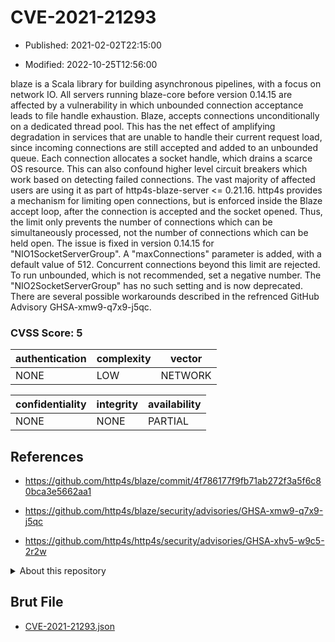 # CVE-2021-21293

- Published: 2021-02-02T22:15:00

- Modified: 2022-10-25T12:56:00

blaze is a Scala library for building asynchronous pipelines, with a focus on network IO. All servers running blaze-core before version 0.14.15 are affected by a vulnerability in which unbounded connection acceptance leads to file handle exhaustion. Blaze, accepts connections unconditionally on a dedicated thread pool. This has the net effect of amplifying degradation in services that are unable to handle their current request load, since incoming connections are still accepted and added to an unbounded queue. Each connection allocates a socket handle, which drains a scarce OS resource. This can also confound higher level circuit breakers which work based on detecting failed connections. The vast majority of affected users are using it as part of http4s-blaze-server <= 0.21.16. http4s provides a mechanism for limiting open connections, but is enforced inside the Blaze accept loop, after the connection is accepted and the socket opened. Thus, the limit only prevents the number of connections which can be simultaneously processed, not the number of connections which can be held open. The issue is fixed in version 0.14.15 for "NIO1SocketServerGroup". A "maxConnections" parameter is added, with a default value of 512. Concurrent connections beyond this limit are rejected. To run unbounded, which is not recommended, set a negative number. The "NIO2SocketServerGroup" has no such setting and is now deprecated. There are several possible workarounds described in the refrenced GitHub Advisory GHSA-xmw9-q7x9-j5qc.

### CVSS Score: **5**

| authentication | complexity | vector |
| --- | --- | --- |
| NONE | LOW | NETWORK |

| confidentiality | integrity | availability |
| --- | --- | --- |
| NONE | NONE | PARTIAL |

## References

* https://github.com/http4s/blaze/commit/4f786177f9fb71ab272f3a5f6c80bca3e5662aa1

* https://github.com/http4s/blaze/security/advisories/GHSA-xmw9-q7x9-j5qc

* https://github.com/http4s/http4s/security/advisories/GHSA-xhv5-w9c5-2r2w

<details>
<summary>About this repository</summary> 

  This repository is part of the project [Live Hack CVE](https://github.com/Live-Hack-CVE). Main website can be found [www.live-hack.org](https://www.live-hack.org) 
  
  Made by [Sn0wAlice](https://github.com/Sn0wAlice) for the people that care about security and need to have a feed of the latest CVEs. Hope you enjoy it, don't forget to star the repo and follow me on [Twitter](https://twitter.com/Sn0wAlice) and [Github](https://github.com/Sn0wAlice). And that is my [personnal website](https://www.alice-snow.me/)

  - [Home Page](https://github.com/Live-Hack-CVE)
  - [Framework](https://github.com/Live-Hack-CVE/cve-framework)
  - [CVE database](https://github.com/Live-Hack-CVE/full_database)
  - [Changelog](https://github.com/Live-Hack-CVE/Changelog)
</details>

## Brut File

* [CVE-2021-21293.json](https://raw.githubusercontent.com/Live-Hack-CVE/full_database/main/cves/2021/CVE-2021-21293.json)

